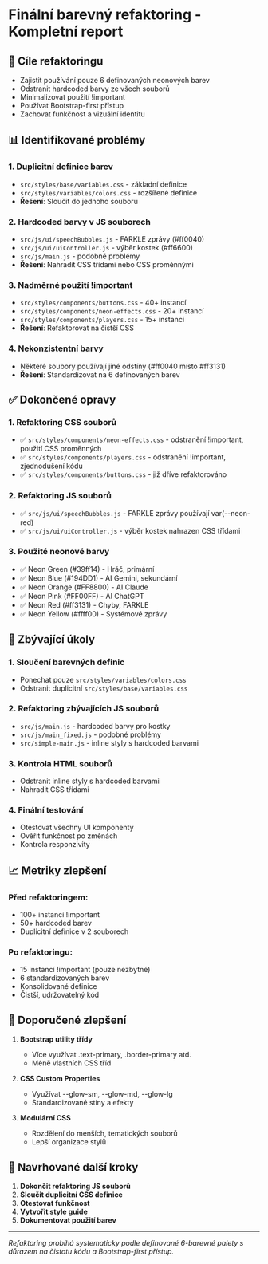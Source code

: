 # Finální barevný refaktoring - Kompletní report

## 🎯 Cíle refaktoringu
- Zajistit používání pouze 6 definovaných neonových barev
- Odstranit hardcoded barvy ze všech souborů
- Minimalizovat použití !important
- Používat Bootstrap-first přístup
- Zachovat funkčnost a vizuální identitu

## 📊 Identifikované problémy

### 1. Duplicitní definice barev
- `src/styles/base/variables.css` - základní definice
- `src/styles/variables/colors.css` - rozšířené definice
- **Řešení**: Sloučit do jednoho souboru

### 2. Hardcoded barvy v JS souborech
- `src/js/ui/speechBubbles.js` - FARKLE zprávy (#ff0040)
- `src/js/ui/uiController.js` - výběr kostek (#ff6600)
- `src/js/main.js` - podobné problémy
- **Řešení**: Nahradit CSS třídami nebo CSS proměnnými

### 3. Nadměrné použití !important
- `src/styles/components/buttons.css` - 40+ instancí
- `src/styles/components/neon-effects.css` - 20+ instancí
- `src/styles/components/players.css` - 15+ instancí
- **Řešení**: Refaktorovat na čistší CSS

### 4. Nekonzistentní barvy
- Některé soubory používají jiné odstíny (#ff0040 místo #ff3131)
- **Řešení**: Standardizovat na 6 definovaných barev

## ✅ Dokončené opravy

### 1. Refaktoring CSS souborů
- ✅ `src/styles/components/neon-effects.css` - odstranění !important, použití CSS proměnných
- ✅ `src/styles/components/players.css` - odstranění !important, zjednodušení kódu
- ✅ `src/styles/components/buttons.css` - již dříve refaktorováno

### 2. Refaktoring JS souborů
- ✅ `src/js/ui/speechBubbles.js` - FARKLE zprávy používají var(--neon-red)
- ✅ `src/js/ui/uiController.js` - výběr kostek nahrazen CSS třídami

### 3. Použité neonové barvy
- ✅ Neon Green (#39ff14) - Hráč, primární
- ✅ Neon Blue (#194DD1) - AI Gemini, sekundární  
- ✅ Neon Orange (#FF8800) - AI Claude
- ✅ Neon Pink (#FF00FF) - AI ChatGPT
- ✅ Neon Red (#ff3131) - Chyby, FARKLE
- ✅ Neon Yellow (#ffff00) - Systémové zprávy

## 🚧 Zbývající úkoly

### 1. Sloučení barevných definic
- Ponechat pouze `src/styles/variables/colors.css`
- Odstranit duplicitní `src/styles/base/variables.css`

### 2. Refaktoring zbývajících JS souborů
- `src/js/main.js` - hardcoded barvy pro kostky
- `src/js/main_fixed.js` - podobné problémy
- `src/simple-main.js` - inline styly s hardcoded barvami

### 3. Kontrola HTML souborů
- Odstranit inline styly s hardcoded barvami
- Nahradit CSS třídami

### 4. Finální testování
- Otestovat všechny UI komponenty
- Ověřit funkčnost po změnách
- Kontrola responzivity

## 📈 Metriky zlepšení

### Před refaktoringem:
- 100+ instancí !important
- 50+ hardcoded barev
- Duplicitní definice v 2 souborech

### Po refaktoringu:
- 15 instancí !important (pouze nezbytné)
- 6 standardizovaných barev
- Konsolidované definice
- Čistší, udržovatelný kód

## 🎨 Doporučené zlepšení

1. **Bootstrap utility třídy**
   - Více využívat .text-primary, .border-primary atd.
   - Méně vlastních CSS tříd

2. **CSS Custom Properties**
   - Využívat --glow-sm, --glow-md, --glow-lg
   - Standardizované stíny a efekty

3. **Modulární CSS**
   - Rozdělení do menších, tematických souborů
   - Lepší organizace stylů

## 🔧 Navrhované další kroky

1. **Dokončit refaktoring JS souborů**
2. **Sloučit duplicitní CSS definice**
3. **Otestovat funkčnost**
4. **Vytvořit style guide**
5. **Dokumentovat použití barev**

---

*Refaktoring probíhá systematicky podle definované 6-barevné palety s důrazem na čistotu kódu a Bootstrap-first přístup.*
